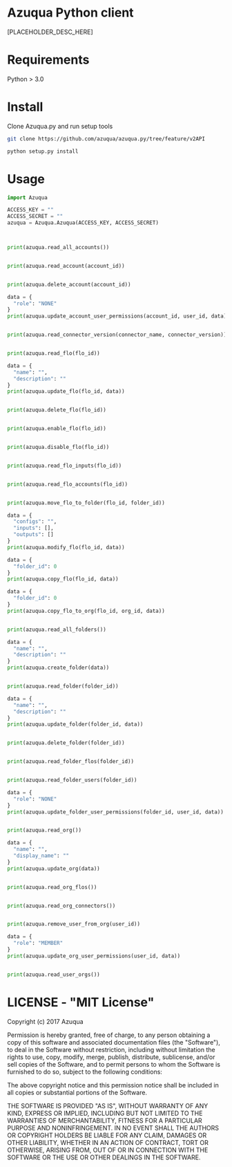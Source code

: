 Azuqua Python client
=====================

[PLACEHOLDER_DESC_HERE]

Requirements
============

Python > 3.0

Install
=======

Clone Azuqua.py and run setup tools

```bash
git clone https://github.com/azuqua/azuqua.py/tree/feature/v2API
```

```python
python setup.py install
```

Usage
=====
```python
import Azuqua

ACCESS_KEY = ""
ACCESS_SECRET = ""
azuqua = Azuqua.Azuqua(ACCESS_KEY, ACCESS_SECRET)



print(azuqua.read_all_accounts())


print(azuqua.read_account(account_id))


print(azuqua.delete_account(account_id))

data = {
  "role": "NONE"
}
print(azuqua.update_account_user_permissions(account_id, user_id, data))


print(azuqua.read_connector_version(connector_name, connector_version))


print(azuqua.read_flo(flo_id))

data = {
  "name": "",
  "description": ""
}
print(azuqua.update_flo(flo_id, data))


print(azuqua.delete_flo(flo_id))


print(azuqua.enable_flo(flo_id))


print(azuqua.disable_flo(flo_id))


print(azuqua.read_flo_inputs(flo_id))


print(azuqua.read_flo_accounts(flo_id))


print(azuqua.move_flo_to_folder(flo_id, folder_id))

data = {
  "configs": "",
  "inputs": [],
  "outputs": []
}
print(azuqua.modify_flo(flo_id, data))

data = {
  "folder_id": 0
}
print(azuqua.copy_flo(flo_id, data))

data = {
  "folder_id": 0
}
print(azuqua.copy_flo_to_org(flo_id, org_id, data))


print(azuqua.read_all_folders())

data = {
  "name": "",
  "description": ""
}
print(azuqua.create_folder(data))


print(azuqua.read_folder(folder_id))

data = {
  "name": "",
  "description": ""
}
print(azuqua.update_folder(folder_id, data))


print(azuqua.delete_folder(folder_id))


print(azuqua.read_folder_flos(folder_id))


print(azuqua.read_folder_users(folder_id))

data = {
  "role": "NONE"
}
print(azuqua.update_folder_user_permissions(folder_id, user_id, data))


print(azuqua.read_org())

data = {
  "name": "",
  "display_name": ""
}
print(azuqua.update_org(data))


print(azuqua.read_org_flos())


print(azuqua.read_org_connectors())


print(azuqua.remove_user_from_org(user_id))

data = {
  "role": "MEMBER"
}
print(azuqua.update_org_user_permissions(user_id, data))


print(azuqua.read_user_orgs())
```

LICENSE - "MIT License"
=======================
Copyright (c) 2017 Azuqua

Permission is hereby granted, free of charge, to any person obtaining a copy
of this software and associated documentation files (the "Software"), to deal
in the Software without restriction, including without limitation the rights
to use, copy, modify, merge, publish, distribute, sublicense, and/or sell
copies of the Software, and to permit persons to whom the Software is
furnished to do so, subject to the following conditions:

The above copyright notice and this permission notice shall be included in
all copies or substantial portions of the Software.

THE SOFTWARE IS PROVIDED "AS IS", WITHOUT WARRANTY OF ANY KIND, EXPRESS OR
IMPLIED, INCLUDING BUT NOT LIMITED TO THE WARRANTIES OF MERCHANTABILITY,
FITNESS FOR A PARTICULAR PURPOSE AND NONINFRINGEMENT. IN NO EVENT SHALL THE
AUTHORS OR COPYRIGHT HOLDERS BE LIABLE FOR ANY CLAIM, DAMAGES OR OTHER
LIABILITY, WHETHER IN AN ACTION OF CONTRACT, TORT OR OTHERWISE, ARISING FROM,
OUT OF OR IN CONNECTION WITH THE SOFTWARE OR THE USE OR OTHER DEALINGS IN
THE SOFTWARE.
